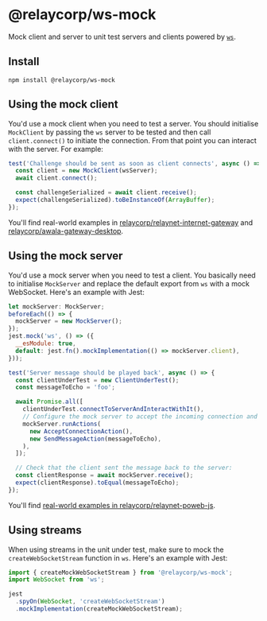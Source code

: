 # @relaycorp/ws-mock

Mock client and server to unit test servers and clients powered by [`ws`](https://www.npmjs.com/package/ws).

## Install

```
npm install @relaycorp/ws-mock
```

## Using the mock client

You'd use a mock client when you need to test a server. You should initialise `MockClient` by passing the `ws` server to be tested and then call `client.connect()` to initiate the connection. From that point you can interact with the server. For example:

```javascript
test('Challenge should be sent as soon as client connects', async () => {
  const client = new MockClient(wsServer);
  await client.connect();

  const challengeSerialized = await client.receive();
  expect(challengeSerialized).toBeInstanceOf(ArrayBuffer);
});
```

You'll find real-world examples in [relaycorp/relaynet-internet-gateway](https://github.com/relaycorp/relaynet-internet-gateway/search?l=TypeScript&q=%22%40relaycorp%2Fws-mock%22) and [relaycorp/awala-gateway-desktop](https://github.com/relaycorp/awala-gateway-desktop/search?l=TypeScript&q=%22%40relaycorp%2Fws-mock%22).

## Using the mock server

You'd use a mock server when you need to test a client. You basically need to initialise `MockServer` and replace the default export from `ws` with a mock WebSocket. Here's an example with Jest:

```javascript
let mockServer: MockServer;
beforeEach(() => {
  mockServer = new MockServer();
});
jest.mock('ws', () => ({
  __esModule: true,
  default: jest.fn().mockImplementation(() => mockServer.client),
}));

test('Server message should be played back', async () => {
  const clientUnderTest = new ClientUnderTest();
  const messageToEcho = 'foo';

  await Promise.all([
    clientUnderTest.connectToServerAndInteractWithIt(),
    // Configure the mock server to accept the incoming connection and return a message straightaway
    mockServer.runActions(
      new AcceptConnectionAction(),
      new SendMessageAction(messageToEcho),
    ),
  ]);

  // Check that the client sent the message back to the server:
  const clientResponse = await mockServer.receive();
  expect(clientResponse).toEqual(messageToEcho);
});
```

You'll find [real-world examples in relaycorp/relaynet-poweb-js](https://github.com/relaycorp/relaynet-poweb-js/search?l=TypeScript&q=%22%40relaycorp%2Fws-mock%22).

## Using streams

When using streams in the unit under test, make sure to mock the `createWebSocketStream` function in `ws`. Here's an example with Jest:

```javascript
import { createMockWebSocketStream } from '@relaycorp/ws-mock';
import WebSocket from 'ws';

jest
  .spyOn(WebSocket, 'createWebSocketStream')
  .mockImplementation(createMockWebSocketStream);
```
